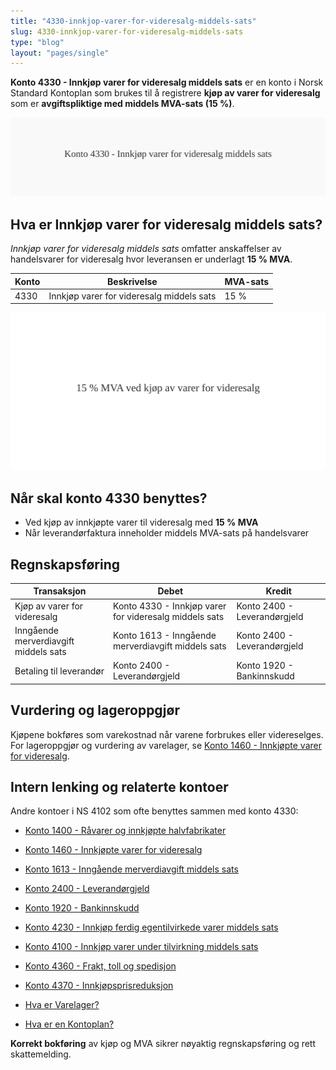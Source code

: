 ```yaml
---
title: "4330-innkjop-varer-for-videresalg-middels-sats"
slug: 4330-innkjop-varer-for-videresalg-middels-sats
type: "blog"
layout: "pages/single"
---
```


**Konto 4330 - Innkjøp varer for videresalg middels sats** er en konto i Norsk Standard Kontoplan som brukes til å registrere **kjøp av varer for videresalg** som er **avgiftspliktige med middels MVA-sats (15 %)**.

![Illustrasjon av konto 4330 Innkjøp varer for videresalg middels sats](4330-innkjop-varer-for-videresalg-middels-sats-image.svg)

## Hva er Innkjøp varer for videresalg middels sats?

*Innkjøp varer for videresalg middels sats* omfatter anskaffelser av handelsvarer for videresalg hvor leveransen er underlagt **15 % MVA**.

| Konto | Beskrivelse                                 | MVA-sats |
|-------|---------------------------------------------|----------|
| 4330  | Innkjøp varer for videresalg middels sats   | 15 %     |

![Middels MVA for videresalg](4330-mva-middels-sats-videresalg.svg)

## Når skal konto 4330 benyttes?

* Ved kjøp av innkjøpte varer til videresalg med **15 % MVA**
* Når leverandørfaktura inneholder middels MVA-sats på handelsvarer

## Regnskapsføring

| Transaksjon                      | Debet                                           | Kredit                           |
|----------------------------------|-------------------------------------------------|----------------------------------|
| Kjøp av varer for videresalg     | Konto 4330 - Innkjøp varer for videresalg middels sats | Konto 2400 - Leverandørgjeld     |
| Inngående merverdiavgift middels sats | Konto 1613 - Inngående merverdiavgift middels sats | Konto 2400 - Leverandørgjeld   |
| Betaling til leverandør          | Konto 2400 - Leverandørgjeld                     | Konto 1920 - Bankinnskudd        |

## Vurdering og lageroppgjør

Kjøpene bokføres som varekostnad når varene forbrukes eller videreselges. For lageroppgjør og vurdering av varelager, se [Konto 1460 - Innkjøpte varer for videresalg](/blogs/kontoplan/1460-innkjopte-varer-for-videresalg "Konto 1460 - Innkjøpte varer for videresalg").

## Intern lenking og relaterte kontoer

Andre kontoer i NS 4102 som ofte benyttes sammen med konto 4330:

* [Konto 1400 - Råvarer og innkjøpte halvfabrikater](/blogs/kontoplan/1400-raavarer-og-innkjopte-halvfabrikater "Konto 1400 - Råvarer og innkjøpte halvfabrikater")
* [Konto 1460 - Innkjøpte varer for videresalg](/blogs/kontoplan/1460-innkjopte-varer-for-videresalg "Konto 1460 - Innkjøpte varer for videresalg")
* [Konto 1613 - Inngående merverdiavgift middels sats](/blogs/kontoplan/1613-inngaaende-merverdiavgift-middels-sats "Konto 1613 - Inngående merverdiavgift middels sats")
* [Konto 2400 - Leverandørgjeld](/blogs/kontoplan/2400-leverandorgjeld "Konto 2400 - Leverandørgjeld")
* [Konto 1920 - Bankinnskudd](/blogs/kontoplan/1920-bankinnskudd "Konto 1920 - Bankinnskudd")
* [Konto 4230 - Innkjøp ferdig egentilvirkede varer middels sats](/blogs/kontoplan/4230-innkjop-ferdig-egentilvirkede-varer-middels-sats "Konto 4230 - Innkjøp ferdig egentilvirkede varer middels sats")
* [Konto 4100 - Innkjøp varer under tilvirkning middels sats](/blogs/kontoplan/4130-innkjop-varer-under-tilvirkning-middels-sats "Konto 4130 - Innkjøp varer under tilvirkning middels sats")
* [Konto 4360 - Frakt, toll og spedisjon](/blogs/kontoplan/4360-frakt-toll-og-spedisjon "Konto 4360 - Frakt, toll og spedisjon")
* [Konto 4370 - Innkjøpsprisreduksjon](/blogs/kontoplan/4370-innkjopsprisreduksjon "Konto 4370 - Innkjøpsprisreduksjon")

* [Hva er Varelager?](/blogs/regnskap/hva-er-varelager "Hva er Varelager? Komplett Guide til Lagerføring og Verdivurdering")
* [Hva er en Kontoplan?](/blogs/regnskap/hva-er-kontoplan "Hva er en Kontoplan? Komplett Guide til Kontoplaner i Norsk Regnskap")

**Korrekt bokføring** av kjøp og MVA sikrer nøyaktig regnskapsføring og rett skattemelding.
